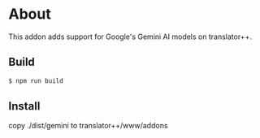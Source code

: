 # About

This addon adds support for Google's Gemini AI models on translator++.

## Build
```bash
$ npm run build
```

## Install
copy ./dist/gemini to translator++/www/addons
